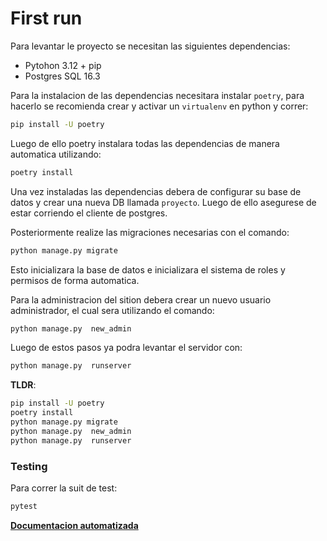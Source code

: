 # First run

Para levantar le proyecto se necesitan las siguientes dependencias:

- Pytohon 3.12 + pip
- Postgres SQL 16.3

Para la instalacion de las dependencias necesitara instalar `poetry`, para hacerlo se
recomienda crear y activar un `virtualenv` en python y correr:

```bash
pip install -U poetry
```

Luego de ello poetry instalara todas las dependencias de manera automatica utilizando:

```bash
poetry install
```

Una vez instaladas las dependencias debera de configurar su base de datos y crear una nueva DB
llamada `proyecto`.
Luego de ello asegurese de estar corriendo el cliente de postgres.

Posteriormente realize las migraciones necesarias con el comando:

```bash
python manage.py migrate
```

Esto inicializara la base de datos e inicializara el sistema de roles y permisos de forma
automatica.

Para la administracion del sition debera crear un nuevo usuario administrador, el cual sera
utilizando el comando:

```bash
python manage.py  new_admin
```

Luego de estos pasos ya podra levantar el servidor con:

```bash
python manage.py  runserver
```

**TLDR**:

```bash
pip install -U poetry
poetry install
python manage.py migrate
python manage.py  new_admin
python manage.py  runserver
```

### Testing

Para correr la suit de test:

```bash
pytest
```

**[Documentacion automatizada](https://grupo10is.github.io/proyecto_is2/index.html)**